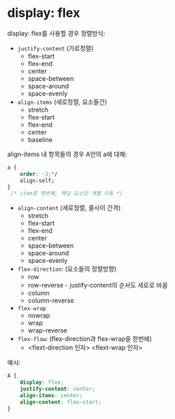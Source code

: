 # display: flex

display: flex를 사용할 경우 정렬방식:
- `justify-content` (가로정렬)
    - flex-start
    - flex-end
    - center
    - space-between
    - space-around
    - space-evenly
- `align-items` (세로정렬, 요소들간)
    - stretch
    - flex-start
    - flex-end
    - center
    - baseline

align-items 내 항목들의 경우 A안의 a에 대해:
```css
a {
    order: -3;*/
    align-self; 
}
 /* item중 몇번째, 해당 요소만 개별 이동 */
```

- `align-content` (세로정렬, 줄사이 간격)
    - stretch
    - flex-start
    - flex-end
    - center
    - space-between
    - space-around
    - space-evenly
- `flex-direction`: (요소들의 정렬방향)
    - row
    - row-reverse - justify-content의 순서도 세로로 바꿈
    - column
    - column-reverse
- `flex-wrap`
    - nowrap
    - wrap
    - wrap-reverse
- `flex-flow`: (flex-direction과 flex-wrap을 한번에)
    - <flext-direction 인자> <flext-wrap 인자>

예시:

```css
A {
    display: flex; 
    justify-content: center; 
    align-items: center; 
    align-content: flex-start; 
}
```


